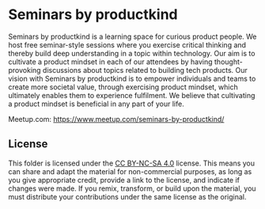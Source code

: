 # Seminars by productkind

Seminars by productkind is a learning space for curious product people. We host free seminar-style
sessions where you exercise critical thinking and thereby build deep understanding in a topic
within technology. Our aim is to cultivate a product mindset in each of our attendees by having
thought-provoking discussions about topics related to building tech products. Our vision with
Seminars by productkind is to empower individuals and teams to create more societal value, through
exercising product mindset, which ultimately enables them to experience fulfilment. We believe that
cultivating a product mindset is beneficial in any part of your life.

Meetup.com: https://www.meetup.com/seminars-by-productkind/

## License

This folder is licensed under the
[CC BY-NC-SA 4.0](https://creativecommons.org/licenses/by-nc-sa/4.0/) license. This means you can
share and adapt the material for non-commercial purposes, as long as you give appropriate credit,
provide a link to the license, and indicate if changes were made. If you remix, transform, or build
upon the material, you must distribute your contributions under the same license as the original.
